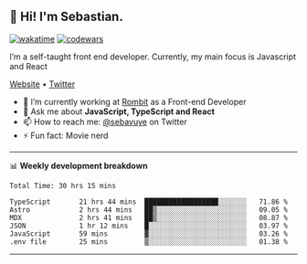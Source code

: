 ## 👋 Hi! I'm Sebastian.

[![wakatime](https://wakatime.com/badge/user/df0036c6-328a-4a39-be9b-e49417ed22a1.svg)](https://wakatime.com/@df0036c6-328a-4a39-be9b-e49417ed22a1)
[![codewars](https://www.codewars.com/users/sebavuye/badges/small)](https://www.codewars.com/users/sebavuye)

I’m a self-taught front end developer. Currently, my main focus is Javascript and React

[Website](https://sebastianvuye.be) • [Twitter](https://twitter.com/sebavuye)

- 🔭 I’m currently working at [Rombit](https://rombit.com/) as a Front-end Developer
- 💬 Ask me about **JavaScript, TypeScript and React**
- 📫 How to reach me: [@sebavuye](https://twitter.com/sebavuye) on Twitter
- ⚡ Fun fact: Movie nerd

-------

📊 **Weekly development breakdown**

<!--START_SECTION:waka-->

```text
Total Time: 30 hrs 15 mins

TypeScript       21 hrs 44 mins  ██████████████████░░░░░░░   71.86 %
Astro            2 hrs 44 mins   ██▒░░░░░░░░░░░░░░░░░░░░░░   09.05 %
MDX              2 hrs 41 mins   ██▒░░░░░░░░░░░░░░░░░░░░░░   08.87 %
JSON             1 hr 12 mins    █░░░░░░░░░░░░░░░░░░░░░░░░   03.97 %
JavaScript       59 mins         ▓░░░░░░░░░░░░░░░░░░░░░░░░   03.26 %
.env file        25 mins         ▒░░░░░░░░░░░░░░░░░░░░░░░░   01.38 %
```

<!--END_SECTION:waka-->
-------

